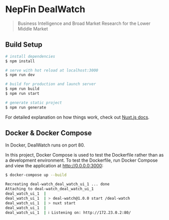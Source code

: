 # NepFin DealWatch

> Business Intelligence and Broad Market Research for the Lower Middle Market

## Build Setup

```bash
# install dependencies
$ npm install

# serve with hot reload at localhost:3000
$ npm run dev

# build for production and launch server
$ npm run build
$ npm run start

# generate static project
$ npm run generate
```

For detailed explanation on how things work, check out [Nuxt.js docs](https://nuxtjs.org).

## Docker & Docker Compose

In Docker, DealWatch runs on port 80.

In this project, Docker Compose is used to test the Dockerfile rather than as a development environment.
To test the Dockerfile, run Docker Compose and view the application at http://0.0.0.0:3000:

```bash
$ docker-compose up --build

Recreating deal-watch_deal_watch_ui_1 ... done
Attaching to deal-watch_deal_watch_ui_1
deal_watch_ui_1  |
deal_watch_ui_1  | > deal-watch@1.0.0 start /deal-watch
deal_watch_ui_1  | > nuxt start
deal_watch_ui_1  |
deal_watch_ui_1  | ℹ Listening on: http://172.23.0.2:80/
```

